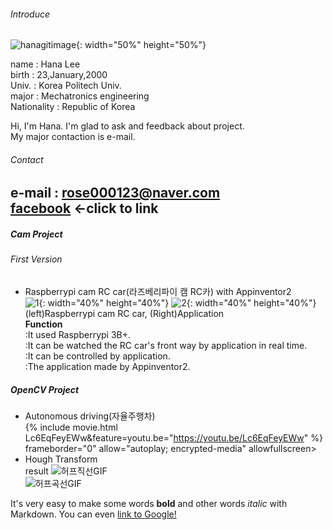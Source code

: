 ###### Introduce  
![hanagitimage](https://user-images.githubusercontent.com/77190057/104088343-86d52b80-52a9-11eb-9f2e-54b7d7f3ea98.jpg){: width="50%" height="50%"}  

name        : Hana Lee  
birth       : 23,January,2000  
Univ.       : Korea Politech Univ.  
major       : Mechatronics engineering  
Nationality : Republic of Korea  

Hi, I'm Hana. I'm glad to ask and feedback about project.  
My major contaction is e-mail.  

###### Contact  
e-mail : rose000123@naver.com  
[facebook](https://www.facebook.com/profile.php?id=100023134223426) <-click to link  
------------
##### Cam Project  
###### First Version  
* Raspberrypi cam RC car(라즈베리파이 캠 RC카) with Appinventor2  
![1](https://user-images.githubusercontent.com/77190057/104096148-1399dc80-52de-11eb-95d8-d6f46433b370.jpg){: width="40%" height="40%"}
![2](https://user-images.githubusercontent.com/77190057/104096187-4b088900-52de-11eb-8034-9da7f4a9c4eb.jpg){: width="40%" height="40%"}  
(left)Raspberrypi cam RC car, (Right)Application  
**Function**  
:It used Raspberrypi 3B+.  
:It can be watched the RC car's front way by application in real time.  
:It can be controlled by application.  
:The application made by Appinventor2.  
##### OpenCV Project  
* Autonomous driving(자율주행차)  
  {% include movie.html Lc6EqFeyEWw&feature=youtu.be="https://youtu.be/Lc6EqFeyEWw" %}  
 frameborder="0" allow="autoplay; encrypted-media" allowfullscreen></iframe>  
 * Hough Transform  
  result
![허프직선GIF](https://user-images.githubusercontent.com/77190057/104124401-07705680-5394-11eb-843e-4d50ae302d65.gif)  
![허프곡선GIF](https://user-images.githubusercontent.com/77190057/104125339-64224000-5399-11eb-94b5-f97e70aa8c4d.gif)  



It's very easy to make some words **bold** and other words *italic* with Markdown. You can even [link to Google!](http://google.com)
